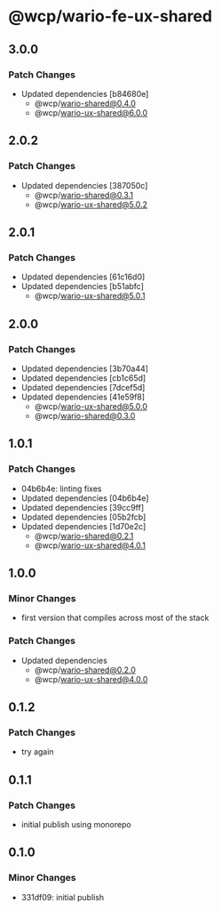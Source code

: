 # @wcp/wario-fe-ux-shared

## 3.0.0

### Patch Changes

- Updated dependencies [b84680e]
  - @wcp/wario-shared@0.4.0
  - @wcp/wario-ux-shared@6.0.0

## 2.0.2

### Patch Changes

- Updated dependencies [387050c]
  - @wcp/wario-shared@0.3.1
  - @wcp/wario-ux-shared@5.0.2

## 2.0.1

### Patch Changes

- Updated dependencies [61c16d0]
- Updated dependencies [b51abfc]
  - @wcp/wario-ux-shared@5.0.1

## 2.0.0

### Patch Changes

- Updated dependencies [3b70a44]
- Updated dependencies [cb1c65d]
- Updated dependencies [7dcef5d]
- Updated dependencies [41e59f8]
  - @wcp/wario-ux-shared@5.0.0
  - @wcp/wario-shared@0.3.0

## 1.0.1

### Patch Changes

- 04b6b4e: linting fixes
- Updated dependencies [04b6b4e]
- Updated dependencies [39cc9ff]
- Updated dependencies [05b2fcb]
- Updated dependencies [1d70e2c]
  - @wcp/wario-shared@0.2.1
  - @wcp/wario-ux-shared@4.0.1

## 1.0.0

### Minor Changes

- first version that compiles across most of the stack

### Patch Changes

- Updated dependencies
  - @wcp/wario-shared@0.2.0
  - @wcp/wario-ux-shared@4.0.0

## 0.1.2

### Patch Changes

- try again

## 0.1.1

### Patch Changes

- initial publish using monorepo

## 0.1.0

### Minor Changes

- 331df09: initial publish
